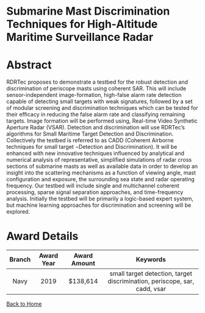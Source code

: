 
Submarine Mast Discrimination Techniques for High-Altitude Maritime Surveillance Radar
======================================================================================

# Abstract


RDRTec proposes to demonstrate a testbed for the robust detection and discrimination of periscope masts using coherent SAR. This will include sensor-independent image-formation, high-false alarm rate detection capable of detecting small targets with weak signatures, followed by a set of modular screening and discrimination techniques which can be tested for their efficacy in reducing the false alarm rate and classifying remaining targets. Image formation will be performed using, Real-time Video Synthetic Aperture Radar (VSAR). Detection and discrimination will use RDRTec’s algorithms for Small Maritime Target Detection and Discrimination. Collectively the testbed is referred to as CADD (Coherent Airborne techniques for small target ¬Detection and Discrimination). It will be enhanced with new innovative techniques influenced by analytical and numerical analysis of representative, simplified simulations of radar cross sections of submarine masts as well as available data in order to develop an insight into the scattering mechanisms as a function of viewing angle, mast configuration and exposure, the surrounding sea state and radar operating frequency. Our testbed will include single and multichannel coherent processing, sparse signal separation approaches, and time-frequency analysis. Initially the testbed will be primarily a logic-based expert system, but machine learning approaches for discrimination and screening will be explored.  

# Award Details

|Branch|Award Year|Award Amount|Keywords|
| :---: | :---: | :---: | :---: |
|Navy|2019|$138,614|small target detection, target discrimination, periscope, sar, cadd, vsar|
  
  


[Back to Home](https://github.com/chrischow/dod_sbir_awards/Reports/JH/#2041)